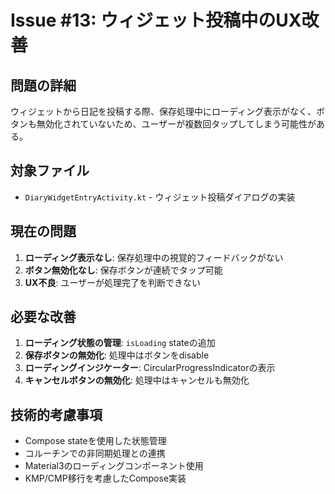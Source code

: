 # Issue #13: ウィジェット投稿中のUX改善

## 問題の詳細
ウィジェットから日記を投稿する際、保存処理中にローディング表示がなく、ボタンも無効化されていないため、ユーザーが複数回タップしてしまう可能性がある。

## 対象ファイル
- `DiaryWidgetEntryActivity.kt` - ウィジェット投稿ダイアログの実装

## 現在の問題
1. **ローディング表示なし**: 保存処理中の視覚的フィードバックがない
2. **ボタン無効化なし**: 保存ボタンが連続でタップ可能
3. **UX不良**: ユーザーが処理完了を判断できない

## 必要な改善
1. **ローディング状態の管理**: `isLoading` stateの追加
2. **保存ボタンの無効化**: 処理中はボタンをdisable
3. **ローディングインジケーター**: CircularProgressIndicatorの表示
4. **キャンセルボタンの無効化**: 処理中はキャンセルも無効化

## 技術的考慮事項
- Compose stateを使用した状態管理
- コルーチンでの非同期処理との連携
- Material3のローディングコンポーネント使用
- KMP/CMP移行を考慮したCompose実装
